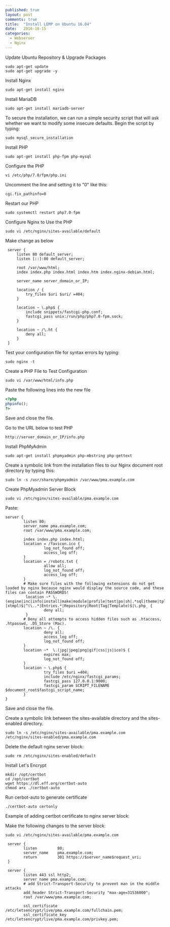 ```yaml
---
published: true
layout: post
comments: true
title:  "Install LEMP on Ubuntu 16.04"
date:   2016-10-15
categories:
  - Webserver
  - Nginx
---
```


Update Ubuntu Repository & Upgrade Packages

    sudo apt-get update
    sudo apt-get upgrade -y

Install Nginx

    sudo apt-get install nginx
 
Install MariaDB

    sudo apt-get install mariadb-server
 
To secure the installation, we can run a simple security script that will ask whether we want to modify some insecure defaults. Begin the script by typing:

    sudo mysql_secure_installation
 
Install PHP
 
    sudo apt-get install php-fpm php-mysql
  
Configure the PHP
  
    vi /etc/php/7.0/fpm/php.ini
   
Uncomment the line and setting it to "0" like this: 

    cgi.fix_pathinfo=0 
 
Restart our PHP

    sudo systemctl restart php7.0-fpm

Configure Nginx to Use the PHP

    sudo vi /etc/nginx/sites-available/default

Make change as below    

```nginx
 server {
     listen 80 default_server;
     listen [::]:80 default_server;
 
     root /var/www/html;
     index index.php index.html index.htm index.nginx-debian.html;
 
     server_name server_domain_or_IP;
 
     location / {
         try_files $uri $uri/ =404;
     }
 
     location ~ \.php$ {
         include snippets/fastcgi-php.conf;
         fastcgi_pass unix:/run/php/php7.0-fpm.sock;
     }
 
     location ~ /\.ht {
         deny all;
     }
 }
```

Test your configuration file for syntax errors by typing:

    sudo nginx -t
 
 Create a PHP File to Test Configuration
 
    sudo vi /var/www/html/info.php
  
 Paste the following lines into the new file

```php 
<?php
phpinfo();
?>
```
 
Save and close the file.

Go to the URL below to test PHP

    http://server_domain_or_IP/info.php
 
 
Install PhpMyAdmin

    sudo apt-get install phpmyadmin php-mbstring php-gettext
 
Create a symbolic link from the installation files to our Nginx document root directory by typing this:
 
    sudo ln -s /usr/share/phpmyadmin /var/www/pma.example.com
 
Create PhpMyadmin Server Block 
 
    sudo vi /etc/nginx/sites-available/pma.example.com
 
Paste:

```nginx
server {
        listen 80;
        server_name pma.example.com;
        root /var/www/pma.example.com;
 
        index index.php index.html;
        location = /favicon.ico {
                 log_not_found off;
                 access_log off;
        }
        location = /robots.txt {
                 allow all;
                 log_not_found off;
                 access_log off;
        }
        # Make sure files with the following extensions do not get loaded by nginx because nginx would display the source code, and these files can contain PASSWORDS!
         location ~* \.(engine|inc|info|install|make|module|profile|test|po|sh|.*sql|theme|tpl(\.php)?|xtmpl)$|^(\..*|Entries.*|Repository|Root|Tag|Template)$|\.php_ {
                 deny all;
         }
        # Deny all attempts to access hidden files such as .htaccess, .htpasswd, .DS_Store (Mac).
        location ~ /\. {
                 deny all;
                 access_log off;
                 log_not_found off;
        }
        location ~*  \.(jpg|jpeg|png|gif|css|js|ico)$ {
                 expires max;
                 log_not_found off;
        }
        location ~ \.php$ {
                 try_files $uri =404;
                 include /etc/nginx/fastcgi_params;
                 fastcgi_pass 127.0.0.1:9000;
                 fastcgi_param SCRIPT_FILENAME $document_root$fastcgi_script_name;
        }
}
```

Save and close the file.
 
Create a symbolic link between the sites-available directory and the sites-enabled directory. 

    sudo ln -s /etc/nginx/sites-available/pma.example.com /etc/nginx/sites-enabled/pma.example.com
 
Delete the default nginx server block:

    sudo rm /etc/nginx/sites-enabled/default

Install Let's Encrypt

    mkdir /opt/certbot
    cd /opt/certbot
    wget https://dl.eff.org/certbot-auto
    chmod a+x ./certbot-auto

Run cerbot-auto to generate certificate

    ./certbot-auto certonly

Example of adding certbot certificate to nginx server block:

Make the following changes to the server block:

    sudo vi /etc/nginx/sites-available/pma.example.com

```nginx
 server {
        listen         80;
        server_name    pma.example.com;
        return         301 https://$server_name$request_uri;
 }
 
 server {
        listen 443 ssl http2;
        server_name pma.example.com;
        # add Strict-Transport-Security to prevent man in the middle attacks
        add_header Strict-Transport-Security "max-age=31536000";
        root /var/www/pma.example.com;
 
        ssl_certificate /etc/letsencrypt/live/pma.example.com/fullchain.pem;
        ssl_certificate_key /etc/letsencrypt/live/pma.example.com/privkey.pem;
```

